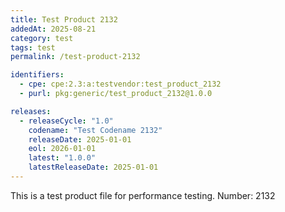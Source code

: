 ```yaml
---
title: Test Product 2132
addedAt: 2025-08-21
category: test
tags: test
permalink: /test-product-2132

identifiers:
  - cpe: cpe:2.3:a:testvendor:test_product_2132
  - purl: pkg:generic/test_product_2132@1.0.0

releases:
  - releaseCycle: "1.0"
    codename: "Test Codename 2132"
    releaseDate: 2025-01-01
    eol: 2026-01-01
    latest: "1.0.0"
    latestReleaseDate: 2025-01-01
---
```


This is a test product file for performance testing. Number: 2132
